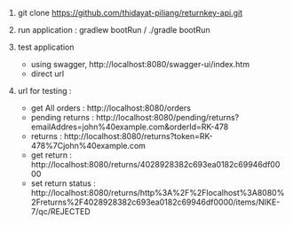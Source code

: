 1. git clone https://github.com/thidayat-piliang/returnkey-api.git
2. run application : gradlew bootRun / ./gradle bootRun
3. test application
    - using swagger, http://localhost:8080/swagger-ui/index.htm
    - direct url

4. url for testing :

   - get All orders : http://localhost:8080/orders
   - pending returns : http://localhost:8080/pending/returns?emailAddres=john%40example.com&orderId=RK-478
   - returns : http://localhost:8080/returns?token=RK-478%7Cjohn%40example.com
   - get return : http://localhost:8080/returns/4028928382c693ea0182c69946df0000
   - set return status : http://localhost:8080/returns/http%3A%2F%2Flocalhost%3A8080%2Freturns%2F4028928382c693ea0182c69946df0000/items/NIKE-7/qc/REJECTED